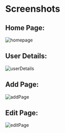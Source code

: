 # Screenshots

## Home Page:
![homepage](https://user-images.githubusercontent.com/57668492/144710622-1bf6fd11-212f-4a06-a74e-672596cd76a7.png)

## User Details:
![userDetails](https://user-images.githubusercontent.com/57668492/144710649-e07782e7-9f4c-48b5-b25f-5a358d6520b6.png)

## Add Page:
![addPage](https://user-images.githubusercontent.com/57668492/144710701-bedc5f42-4190-4b42-b42a-918af7ea7f9c.png)

## Edit Page:
![editPage](https://user-images.githubusercontent.com/57668492/144710723-750fca02-7342-456c-9786-cc1e5cf41e70.png)
